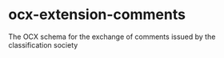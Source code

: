 # ocx-extension-comments
The OCX schema for the exchange of comments issued by the classification society
